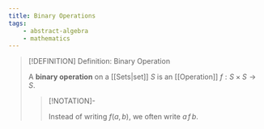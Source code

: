 ```yaml
---
title: Binary Operations
tags:
    - abstract-algebra
    - mathematics
---
```


>[!DEFINITION] Definition: Binary Operation
>
>A **binary operation** on a [[Sets|set]] $S$ is an [[Operation]] $f: S \times S \to S$.
>
>>[!NOTATION]-
>>
>>Instead of writing $f(a, b)$, we often write $a\, f\, b$.
>>
>